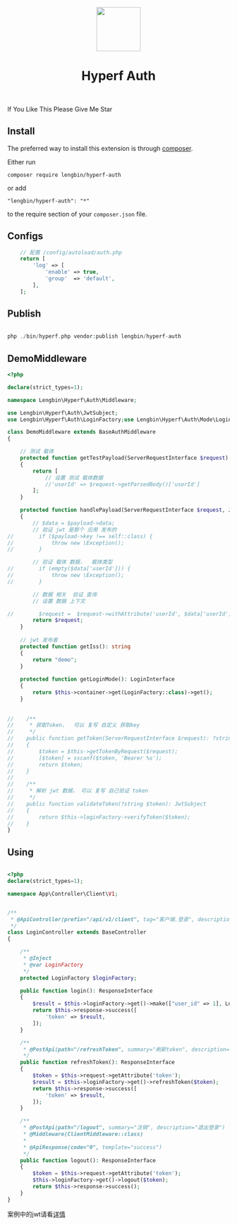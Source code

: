 <p align="center">
    <a href="https://hyperf.io/" target="_blank">
        <img src="https://hyperf.oss-cn-hangzhou.aliyuncs.com/hyperf.png" height="100px">
    </a>
    <h1 align="center">Hyperf Auth</h1>
    <br>
</p>

If You Like This Please Give Me Star

Install
------------

The preferred way to install this extension is through [composer](http://getcomposer.org/download/).

Either run

```
composer require lengbin/hyperf-auth
```

or add

```
"lengbin/hyperf-auth": "*"
```
to the require section of your `composer.json` file.

Configs
-----
``` php
    // 配置 /config/autoload/auth.php
    return [
        'log' => [
            'enable' => true,
            'group'  => 'default',
        ],
    ];    
```


Publish
-------
```php
      
php ./bin/hyperf.php vendor:publish lengbin/hyperf-auth

```

DemoMiddleware 
-----

```php
<?php

declare(strict_types=1);

namespace Lengbin\Hyperf\Auth\Middleware;

use Lengbin\Hyperf\Auth\JwtSubject;
use Lengbin\Hyperf\Auth\LoginFactory;use Lengbin\Hyperf\Auth\Mode\LoginInterface;use Psr\Http\Message\ServerRequestInterface;

class DemoMiddleware extends BaseAuthMiddleware
{

    // 测试 载体
    protected function getTestPayload(ServerRequestInterface $request)
    {
        return [
            // 设置 测试 载体数据
            //'userId' => $request->getParsedBody()['userId']
        ];
    }

    protected function handlePayload(ServerRequestInterface $request, JwtSubject $payload): ServerRequestInterface
    {
        // $data = $payload->data;
        // 验证 jwt 是那个 应用 发布的
//        if ($payload->key !== self::class) {
//            throw new \Exception();
//        }

        // 验证 载体 数据，  载体类型
//        if (empty($data['userId'])) {
//            throw new \Exception();
//        }

        // 数据 相关  验证 查询
        // 设置 数据 上下文

//        $request =  $request->withAttribute('userId', $data['userId']);
        return $request;
    }
    
    // jwt 发布者
    protected function getIss(): string
    {
        return "demo";
    }
    
    protected function getLoginMode(): LoginInterface
    {
        return $this->container->get(LoginFactory::class)->get();
    }
    
    
//    /**
//     * 获取Token，  可以 复写 自定义 获取key
//     */
//    public function getToken(ServerRequestInterface $request): ?string
//    {
//        $token = $this->getTokenByRequest($request);
//        [$token] = sscanf($token, 'Bearer %s');
//        return $token;
//    }
//
//    /**
//     * 解析 jwt 数据， 可以 复写 自己验证 token
//     */
//    public function validateToken(?string $token): JwtSubject
//    {
//        return $this->loginFactory->verifyToken($token);
//    }
}

```

Using
------
```php

<?php
declare(strict_types=1);

namespace App\Controller\Client\V1;


/**
 * @ApiController(prefix="/api/v1/client", tag="客户端.登录", description="客户端.登录")
 */
class LoginController extends BaseController
{

    /**
     * @Inject
     * @var LoginFactory
     */
    protected LoginFactory $loginFactory;

    public function login(): ResponseInterface
    {
        $result = $this->loginFactory->get()->make(["user_id" => 1], LoginFactory::LOGIN_TYPE_CLIENT);
        return $this->response->success([
            'token' => $result,
        ]);
    }

    /**
     * @PostApi(path="/refreshToken", summary="刷新token", description="刷新token")
     */
    public function refreshToken(): ResponseInterface
    {
        $token = $this->request->getAttribute('token');
        $result = $this->loginFactory->get()->refreshToken($token);
        return $this->response->success([
            'token' => $result,
        ]);
    }

    /**
     * @PostApi(path="/logout", summary="注销", description="退出登录")
     * @Middleware(ClientMiddleware::class)
     *
     * @ApiResponse(code="0", template="success")
     */
    public function logout(): ResponseInterface
    {
        $token = $this->request->getAttribute('token');
        $this->loginFactory->get()->logout($token);
        return $this->response->success();
    }
}


```

案例中的jwt请看[详情](https://github.com/hyperf-ext/jwt)

